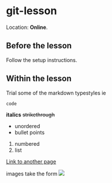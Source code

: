 # git-lesson

Location: **Online**.

## Before the lesson

Follow the setup instructions.

## Within the lesson

Trial some of the markdown typestyles ie 
```
code 
```
__italics__
~~strikethrough~~
- unordered
- bullet points
1. numbered
2. list

[Link to another page](www.google.com)

images take the form ![](image_url)
